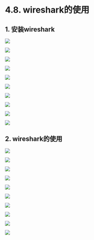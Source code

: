 # 4.8. wireshark的使用



1\. 安装wireshark
---------------

![](imgs/wireshark安装1.png)

![](imgs/wireshark安装2.png)

![](imgs/wireshark安装3.png)

![](imgs/wireshark安装4.png)

![](imgs/wireshark安装5.png)

![](imgs/wireshark安装6.png)

![](imgs/wireshark安装7.png)

![](imgs/wireshark安装8.png)

![](imgs/wireshark安装9.png)

![](imgs/wireshark安装10.png)

2\. wireshark的使用
----------------

![](imgs/wireshark使用1.png)

![](imgs/wireshark使用2.png)

![](imgs/wireshark使用3.png)

![](imgs/wireshark使用4.png)

![](imgs/wireshark使用5.png)

![](imgs/wireshark使用6.png)

![](imgs/wireshark使用7.png)

![](imgs/wireshark使用8.png)

![](imgs/wireshark使用9.png)

![](imgs/wireshark使用10.png)